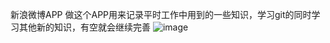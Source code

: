 新浪微博APP
做这个APP用来记录平时工作中用到的一些知识，学习git的同时学习其他新的知识，有空就会继续完善
![image](https://github.com/FMYang/SNAPP/blob/master/SinaweiboDemo/Screenshots/screenshots.png)
